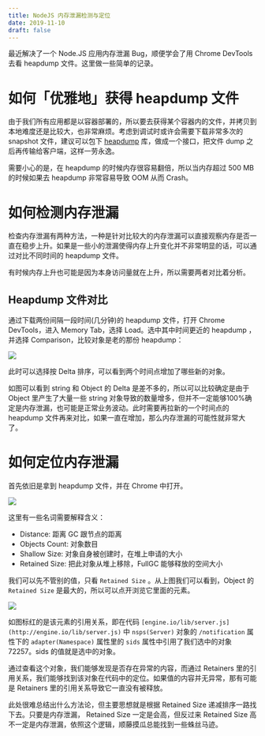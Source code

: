 ```yaml
---
title: NodeJS 内存泄漏检测与定位
date: 2019-11-10
draft: false
---
```


最近解决了一个 Node.JS 应用内存泄漏 Bug，顺便学会了用 Chrome DevTools 去看 heapdump 文件。这里做一些简单的记录。

# 如何「优雅地」获得 heapdump 文件

由于我们所有应用都是以容器部署的，所以要去获得某个容器内的文件，并拷贝到本地难度还是比较大，也非常麻烦。考虑到调试时或许会需要下载非常多次的 snapshot 文件，建议可以包下 [heapdump](https://www.npmjs.com/package/heapdump) 库，做成一个接口，把文件 dump 之后再传输给客户端，这样一劳永逸。

需要小心的是，在 heapdump 的时候内存很容易翻倍，所以当内存超过 500 MB的时候如果去 heapdump 非常容易导致 OOM 从而 Crash。

# 如何检测内存泄漏

检查内存泄漏有两种方法，一种是针对比较大的内存泄漏可以直接观察内存是否一直在稳步上升。如果是一些小的泄漏使得内存上升变化并不非常明显的话，可以通过对比不同时间的 heapdump 文件。

有时候内存上升也可能是因为本身访问量就在上升，所以需要两者对比着分析。

## Heapdump 文件对比

通过下载两份间隔一段时间(几分钟)的 heapdump 文件，打开 Chrome DevTools，进入 Memory Tab，选择 Load。选中其中时间更近的 heapdump ，并选择 Comparison，比较对象是老的那份 heapdump：

![](/images/nodejs-debug/01.png)

此时可以选择按 Delta 排序，可以看到两个时间点增加了哪些新的对象。

如图可以看到 string 和 Object 的 Delta 是差不多的，所以可以比较确定是由于 Object 里产生了大量一些 string 对象导致的数量增多，但并不一定能够100%确定是内存泄漏，也可能是正常业务波动。此时需要再拉新的一个时间点的 heapdump 文件再来对比，如果一直在增加，那么内存泄漏的可能性就非常大了。

# 如何定位内存泄漏

首先依旧是拿到 heapdump 文件，并在 Chrome 中打开。

![](/images/nodejs-debug/02.png)

这里有一些名词需要解释含义：

- Distance: 距离 GC 跟节点的距离
- Objects Count: 对象数目
- Shallow Size: 对象自身被创建时，在堆上申请的大小
- Retained Size: 把此对象从堆上移除，FullGC 能够释放的空间大小

我们可以先不管别的值，只看 `Retained Size` 。从上图我们可以看到，Object 的 `Retained Size` 是最大的，所以可以点开浏览它里面的元素。

![](/images/nodejs-debug/03.png)

如图标红的是该元素的引用关系，即在代码 `[engine.io/lib/server.js](http://engine.io/lib/server.js)` 中 `nsps(Server)` 对象的 `/notification` 属性下的 `adapter(Namespace)` 属性里的 `sids` 属性中引用了我们选中的对象 72257。sids 的值就是选中的对象。

通过查看这个对象，我们能够发现是否存在异常的内容，而通过 Retainers 里的引用关系，我们能够找到该对象在代码中的定位。如果值的内容并无异常，那有可能是 Retainers 里的引用关系导致它一直没有被释放。

此处很难总结出什么方法论，但主要思想就是根据 Retained Size 递减排序一路找下去。只要是内存泄漏， Retained Size 一定是会高，但反过来 Retained Size 高不一定是内存泄漏，依照这个逻辑，顺藤摸瓜总能找到一些蛛丝马迹。
